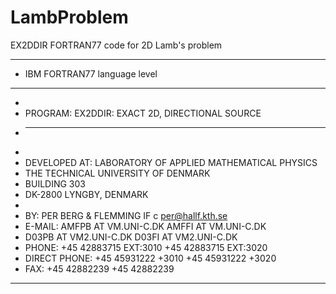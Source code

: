 # LambProblem
EX2DDIR FORTRAN77 code for 2D Lamb's problem

************************************************************************ 
* IBM FORTRAN77 language level 
************************************************************************ 
* 
* PROGRAM: EX2DDIR: EXACT 2D, DIRECTIONAL SOURCE 
* _______ __ __ __ 
* 
* DEVELOPED AT: LABORATORY OF APPLIED MATHEMATICAL PHYSICS 
* THE TECHNICAL UNIVERSITY OF DENMARK 
* BUILDING 303 
* DK-2800 LYNGBY, DENMARK 
* 
* BY: PER BERG & FLEMMING IF 
c per@hallf.kth.se 
* E-MAIL: AMFPB AT VM.UNI-C.DK AMFFI AT VM.UNI-C.DK 
* D03PB AT VM2.UNI-C.DK D03FI AT VM2.UNI-C.DK 
* PHONE: +45 42883715 EXT:3010 +45 42883715 EXT:3020 
* DIRECT PHONE: +45 45931222 +3010 +45 45931222 +3020 
* FAX: +45 42882239 +45 42882239 
************************************************************************
